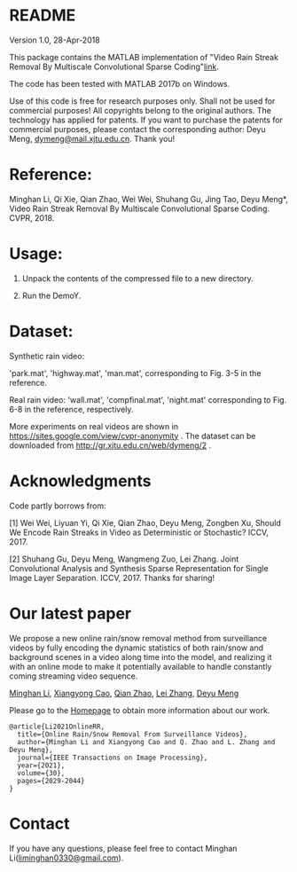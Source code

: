 README
================================================================================================
Version 1.0, 28-Apr-2018

This package contains the MATLAB implementation of "Video Rain Streak Removal By Multiscale Convolutional Sparse Coding"[link](https://openaccess.thecvf.com/content_cvpr_2018/papers/Li_Video_Rain_Streak_CVPR_2018_paper.pdf).

The code has been tested with MATLAB 2017b on Windows.

Use of this code is free for research purposes only. Shall not be used for commercial purposes! 
All copyrights belong to the original authors. The technology has applied for patents. If you 
want to purchase the patents for commercial purposes, please contact the corresponding author: 
Deyu Meng, dymeng@mail.xjtu.edu.cn. Thank you!


# Reference: 

Minghan Li, Qi Xie, Qian Zhao, Wei Wei, Shuhang Gu, Jing Tao, Deyu Meng*, Video Rain Streak Removal By Multiscale Convolutional Sparse Coding. CVPR, 2018.


# Usage: 

1. Unpack the contents of the compressed file to a new directory.

2. Run the DemoY.


# Dataset: 

Synthetic rain video: 

'park.mat', 'highway.mat', 'man.mat', corresponding to 
Fig. 3-5 in the reference. 

Real rain video: 'wall.mat', 'compfinal.mat', 'night.mat' corresponding to Fig. 6-8 in the reference, respectively.

 
More experiments on real videos are shown in https://sites.google.com/view/cvpr-anonymity .
The dataset can be downloaded from http://gr.xjtu.edu.cn/web/dymeng/2 .



# Acknowledgments 

Code partly borrows from:

[1] Wei Wei, Liyuan Yi, Qi Xie, Qian Zhao, Deyu Meng, Zongben Xu, Should We Encode Rain Streaks 
in Video as Deterministic or Stochastic? ICCV, 2017.

[2] Shuhang Gu, Deyu Meng, Wangmeng Zuo, Lei Zhang. Joint Convolutional Analysis and Synthesis Sparse Representation for Single Image Layer Separation. ICCV, 2017.
Thanks for sharing!

# Our latest paper
We propose a new online rain/snow removal method from surveillance videos by fully encoding the dynamic statistics of both rain/snow and background scenes in a video along time into the model, and realizing it with an online mode to make it potentially available to handle constantly coming streaming video sequence. 

[Minghan Li](https://scholar.google.com/citations?user=LhdBgMAAAAAJ&hl=en&oi=ao),
[Xiangyong Cao](https://scholar.google.com/citations?user=IePM9RsAAAAJ&hl=en),
[Qian Zhao](https://scholar.google.com/citations?user=vM6yGTEAAAAJ&hl=en),
[Lei Zhang](https://scholar.google.com/citations?user=tAK5l1IAAAAJ&hl=en&oi=ao),
[Deyu Meng](https://scholar.google.com/citations?user=an6w-64AAAAJ&hl=en&oi=ao)

Please go to the [Homepage](https://github.com/MinghanLi/OTMSCSC_matlab_2020) to obtain more information about our work.

```
@article{Li2021OnlineRR,
  title={Online Rain/Snow Removal From Surveillance Videos},
  author={Minghan Li and Xiangyong Cao and Q. Zhao and L. Zhang and Deyu Meng},
  journal={IEEE Transactions on Image Processing},
  year={2021},
  volume={30},
  pages={2029-2044}
}
```

# Contact

If you have any questions, please feel free to contact Minghan Li(liminghan0330@gmail.com).
